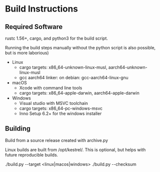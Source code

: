 # Build Instructions

## Required Software

rustc 1.56+, cargo, and python3 for the build script.

Running the build steps manually without the python script is also
possible, but is more laborious)

- Linux
  - cargo targets: x86_64-unknown-linux-musl, aarch64-unknown-linux-musl
  - gcc aarch64 linker: on debian: gcc-aarch64-linux-gnu
- macOS
  - Xcode with command line tools
  - cargo targets: x86_64-apple-darwin, aarch64-apple-darwin
- Windows
  - Visual studio with MSVC toolchain
  - cargo targets: x86_64-pc-windows-msvc
  - Inno Setup 6.2+ for the windows installer

## Building

Build from a source release created with archive.py

Linux builds are built from /opt/kestrel/. This is optional, but helps with
future reproducible builds.

./build.py --target <linux|macos|windows>
./build.py --checksum <release-dir>
